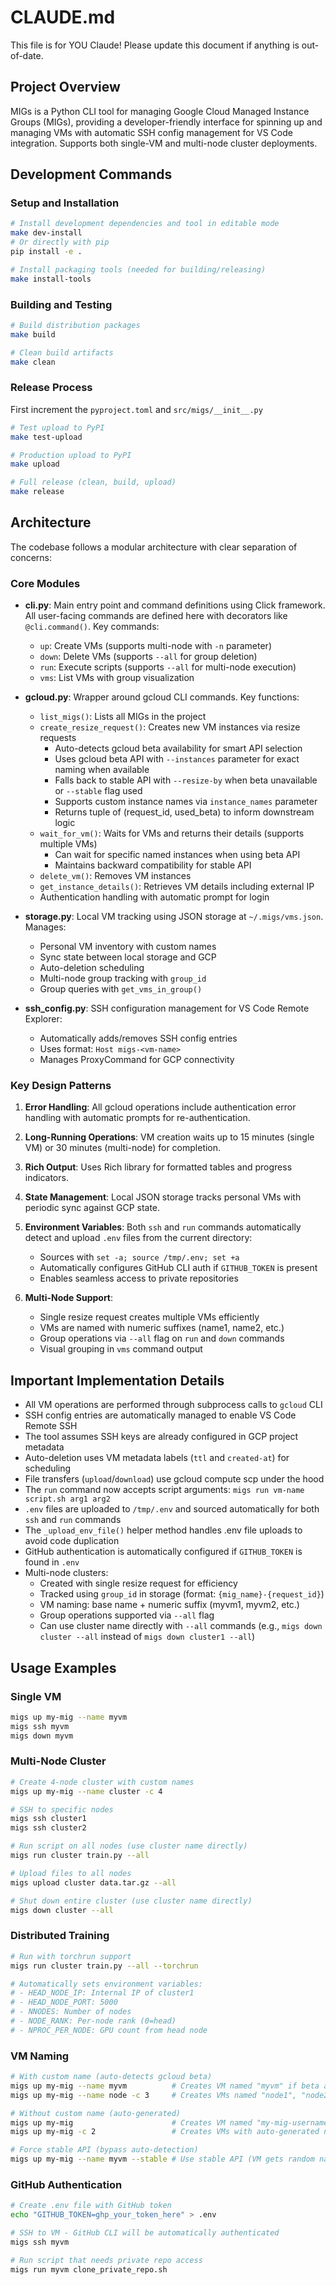 # CLAUDE.md

This file is for YOU Claude! Please update this document if anything is out-of-date.

## Project Overview

MIGs is a Python CLI tool for managing Google Cloud Managed Instance Groups (MIGs), providing a developer-friendly interface for spinning up and managing VMs with automatic SSH config management for VS Code integration. Supports both single-VM and multi-node cluster deployments.

## Development Commands

### Setup and Installation
```bash
# Install development dependencies and tool in editable mode
make dev-install
# Or directly with pip
pip install -e .

# Install packaging tools (needed for building/releasing)
make install-tools
```

### Building and Testing
```bash
# Build distribution packages
make build

# Clean build artifacts
make clean
```

### Release Process
First increment the `pyproject.toml` and `src/migs/__init__.py`
```bash
# Test upload to PyPI
make test-upload

# Production upload to PyPI
make upload

# Full release (clean, build, upload)
make release
```

## Architecture

The codebase follows a modular architecture with clear separation of concerns:

### Core Modules

- **cli.py**: Main entry point and command definitions using Click framework. All user-facing commands are defined here with decorators like `@cli.command()`. Key commands:
  - `up`: Create VMs (supports multi-node with `-n` parameter)
  - `down`: Delete VMs (supports `--all` for group deletion)
  - `run`: Execute scripts (supports `--all` for multi-node execution)
  - `vms`: List VMs with group visualization

- **gcloud.py**: Wrapper around gcloud CLI commands. Key functions:
  - `list_migs()`: Lists all MIGs in the project
  - `create_resize_request()`: Creates new VM instances via resize requests
    - Auto-detects gcloud beta availability for smart API selection
    - Uses gcloud beta API with `--instances` parameter for exact naming when available
    - Falls back to stable API with `--resize-by` when beta unavailable or `--stable` flag used
    - Supports custom instance names via `instance_names` parameter
    - Returns tuple of (request_id, used_beta) to inform downstream logic
  - `wait_for_vm()`: Waits for VMs and returns their details (supports multiple VMs)
    - Can wait for specific named instances when using beta API
    - Maintains backward compatibility for stable API
  - `delete_vm()`: Removes VM instances
  - `get_instance_details()`: Retrieves VM details including external IP
  - Authentication handling with automatic prompt for login

- **storage.py**: Local VM tracking using JSON storage at `~/.migs/vms.json`. Manages:
  - Personal VM inventory with custom names
  - Sync state between local storage and GCP
  - Auto-deletion scheduling
  - Multi-node group tracking with `group_id`
  - Group queries with `get_vms_in_group()`

- **ssh_config.py**: SSH configuration management for VS Code Remote Explorer:
  - Automatically adds/removes SSH config entries
  - Uses format: `Host migs-<vm-name>`
  - Manages ProxyCommand for GCP connectivity

### Key Design Patterns

1. **Error Handling**: All gcloud operations include authentication error handling with automatic prompts for re-authentication.

2. **Long-Running Operations**: VM creation waits up to 15 minutes (single VM) or 30 minutes (multi-node) for completion.

3. **Rich Output**: Uses Rich library for formatted tables and progress indicators.

4. **State Management**: Local JSON storage tracks personal VMs with periodic sync against GCP state.

5. **Environment Variables**: Both `ssh` and `run` commands automatically detect and upload `.env` files from the current directory:
   - Sources with `set -a; source /tmp/.env; set +a`
   - Automatically configures GitHub CLI auth if `GITHUB_TOKEN` is present
   - Enables seamless access to private repositories

6. **Multi-Node Support**: 
   - Single resize request creates multiple VMs efficiently
   - VMs are named with numeric suffixes (name1, name2, etc.)
   - Group operations via `--all` flag on `run` and `down` commands
   - Visual grouping in `vms` command output

## Important Implementation Details

- All VM operations are performed through subprocess calls to `gcloud` CLI
- SSH config entries are automatically managed to enable VS Code Remote SSH
- The tool assumes SSH keys are already configured in GCP project metadata
- Auto-deletion uses VM metadata labels (`ttl` and `created-at`) for scheduling
- File transfers (`upload`/`download`) use gcloud compute scp under the hood
- The `run` command now accepts script arguments: `migs run vm-name script.sh arg1 arg2`
- `.env` files are uploaded to `/tmp/.env` and sourced automatically for both `ssh` and `run` commands
- The `_upload_env_file()` helper method handles .env file uploads to avoid code duplication
- GitHub authentication is automatically configured if `GITHUB_TOKEN` is found in `.env`
- Multi-node clusters:
  - Created with single resize request for efficiency
  - Tracked using `group_id` in storage (format: `{mig_name}-{request_id}`)
  - VM naming: base name + numeric suffix (myvm1, myvm2, etc.)
  - Group operations supported via `--all` flag
  - Can use cluster name directly with `--all` commands (e.g., `migs down cluster --all` instead of `migs down cluster1 --all`)

## Usage Examples

### Single VM
```bash
migs up my-mig --name myvm
migs ssh myvm
migs down myvm
```

### Multi-Node Cluster
```bash
# Create 4-node cluster with custom names
migs up my-mig --name cluster -c 4

# SSH to specific nodes
migs ssh cluster1
migs ssh cluster2

# Run script on all nodes (use cluster name directly)
migs run cluster train.py --all

# Upload files to all nodes
migs upload cluster data.tar.gz --all

# Shut down entire cluster (use cluster name directly)
migs down cluster --all
```

### Distributed Training
```bash
# Run with torchrun support
migs run cluster train.py --all --torchrun

# Automatically sets environment variables:
# - HEAD_NODE_IP: Internal IP of cluster1
# - HEAD_NODE_PORT: 5000
# - NNODES: Number of nodes
# - NODE_RANK: Per-node rank (0=head)
# - NPROC_PER_NODE: GPU count from head node
```

### VM Naming
```bash
# With custom name (auto-detects gcloud beta)
migs up my-mig --name myvm          # Creates VM named "myvm" if beta available
migs up my-mig --name node -c 3     # Creates VMs named "node1", "node2", "node3"

# Without custom name (auto-generated)
migs up my-mig                      # Creates VM named "my-mig-username-timestamp"
migs up my-mig -c 2                 # Creates VMs with auto-generated names

# Force stable API (bypass auto-detection)
migs up my-mig --name myvm --stable # Use stable API (VM gets random name, mapped locally)
```

### GitHub Authentication
```bash
# Create .env file with GitHub token
echo "GITHUB_TOKEN=ghp_your_token_here" > .env

# SSH to VM - GitHub CLI will be automatically authenticated
migs ssh myvm

# Run script that needs private repo access
migs run myvm clone_private_repo.sh
```